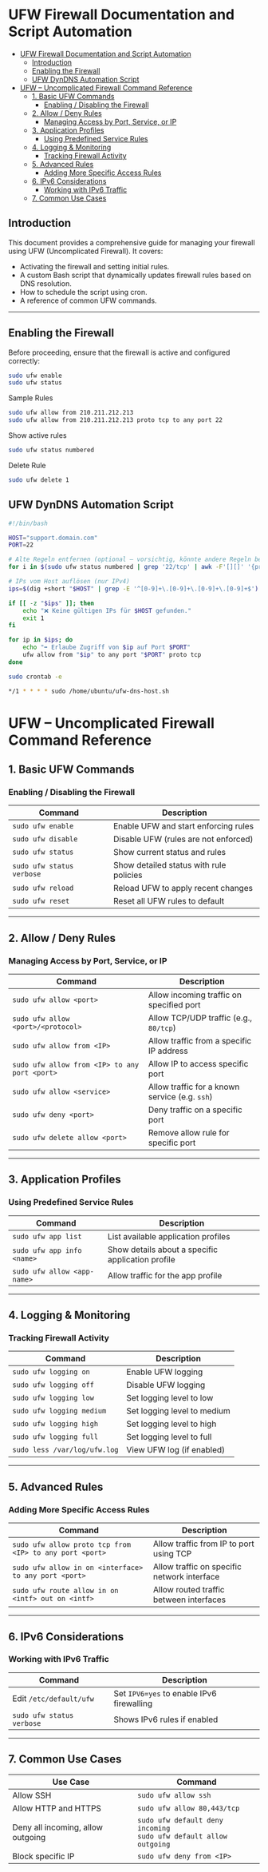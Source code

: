 # UFW Firewall Documentation and Script Automation

- [UFW Firewall Documentation and Script Automation](#ufw-firewall-documentation-and-script-automation)
  - [Introduction](#introduction)
  - [Enabling the Firewall](#enabling-the-firewall)
  - [UFW DynDNS Automation Script](#ufw-dyndns-automation-script)
- [UFW – Uncomplicated Firewall Command Reference](#ufw--uncomplicated-firewall-command-reference)
  - [1. Basic UFW Commands](#1-basic-ufw-commands)
    - [Enabling / Disabling the Firewall](#enabling--disabling-the-firewall)
  - [2. Allow / Deny Rules](#2-allow--deny-rules)
    - [Managing Access by Port, Service, or IP](#managing-access-by-port-service-or-ip)
  - [3. Application Profiles](#3-application-profiles)
    - [Using Predefined Service Rules](#using-predefined-service-rules)
  - [4. Logging \& Monitoring](#4-logging--monitoring)
    - [Tracking Firewall Activity](#tracking-firewall-activity)
  - [5. Advanced Rules](#5-advanced-rules)
    - [Adding More Specific Access Rules](#adding-more-specific-access-rules)
  - [6. IPv6 Considerations](#6-ipv6-considerations)
    - [Working with IPv6 Traffic](#working-with-ipv6-traffic)
  - [7. Common Use Cases](#7-common-use-cases)

## Introduction

This document provides a comprehensive guide for managing your firewall using UFW (Uncomplicated Firewall). It covers:

- Activating the firewall and setting initial rules.
- A custom Bash script that dynamically updates firewall rules based on DNS resolution.
- How to schedule the script using cron.
- A reference of common UFW commands.

---

## Enabling the Firewall

Before proceeding, ensure that the firewall is active and configured correctly:

```bash
sudo ufw enable
sudo ufw status
````

Sample Rules
```bash
sudo ufw allow from 210.211.212.213
sudo ufw allow from 210.211.212.213 proto tcp to any port 22
```

Show active rules
```bash
sudo ufw status numbered
```

Delete Rule
```bash
sudo ufw delete 1
```

## UFW DynDNS Automation Script

```bash
#!/bin/bash

HOST="support.domain.com"
PORT=22

# Alte Regeln entfernen (optional – vorsichtig, könnte andere Regeln betreffen)
for i in $(sudo ufw status numbered | grep '22/tcp' | awk -F'[][]' '{print $2}' | sort -rn); do yes y | sudo ufw delete "$i"; done

# IPs vom Host auflösen (nur IPv4)
ips=$(dig +short "$HOST" | grep -E '^[0-9]+\.[0-9]+\.[0-9]+\.[0-9]+$')

if [[ -z "$ips" ]]; then
    echo "❌ Keine gültigen IPs für $HOST gefunden."
    exit 1
fi

for ip in $ips; do
    echo "➡️ Erlaube Zugriff von $ip auf Port $PORT"
    ufw allow from "$ip" to any port "$PORT" proto tcp
done
```

```bash
sudo crontab -e
```

```bash
*/1 * * * * sudo /home/ubuntu/ufw-dns-host.sh
```

# UFW – Uncomplicated Firewall Command Reference

## 1. Basic UFW Commands

### Enabling / Disabling the Firewall

| Command                     | Description                                 |
|-----------------------------|---------------------------------------------|
| `sudo ufw enable`           | Enable UFW and start enforcing rules        |
| `sudo ufw disable`          | Disable UFW (rules are not enforced)        |
| `sudo ufw status`           | Show current status and rules               |
| `sudo ufw status verbose`   | Show detailed status with rule policies     |
| `sudo ufw reload`           | Reload UFW to apply recent changes          |
| `sudo ufw reset`            | Reset all UFW rules to default              |

---

## 2. Allow / Deny Rules

### Managing Access by Port, Service, or IP

| Command                                       | Description                                      |
|-----------------------------------------------|--------------------------------------------------|
| `sudo ufw allow <port>`                       | Allow incoming traffic on specified port         |
| `sudo ufw allow <port>/<protocol>`            | Allow TCP/UDP traffic (e.g., `80/tcp`)           |
| `sudo ufw allow from <IP>`                    | Allow traffic from a specific IP address         |
| `sudo ufw allow from <IP> to any port <port>` | Allow IP to access specific port                 |
| `sudo ufw allow <service>`                    | Allow traffic for a known service (e.g. `ssh`)   |
| `sudo ufw deny <port>`                        | Deny traffic on a specific port                  |
| `sudo ufw delete allow <port>`                | Remove allow rule for specific port              |

---

## 3. Application Profiles

### Using Predefined Service Rules

| Command                          | Description                                      |
|----------------------------------|--------------------------------------------------|
| `sudo ufw app list`              | List available application profiles              |
| `sudo ufw app info <name>`       | Show details about a specific application profile|
| `sudo ufw allow <app-name>`      | Allow traffic for the app profile                |

---

## 4. Logging & Monitoring

### Tracking Firewall Activity

| Command                                | Description                                     |
|----------------------------------------|-------------------------------------------------|
| `sudo ufw logging on`                  | Enable UFW logging                              |
| `sudo ufw logging off`                 | Disable UFW logging                             |
| `sudo ufw logging low`                 | Set logging level to low                        |
| `sudo ufw logging medium`              | Set logging level to medium                     |
| `sudo ufw logging high`                | Set logging level to high                       |
| `sudo ufw logging full`                | Set logging level to full                       |
| `sudo less /var/log/ufw.log`           | View UFW log (if enabled)                       |

---

## 5. Advanced Rules

### Adding More Specific Access Rules

| Command                                                  | Description                                    |
|----------------------------------------------------------|------------------------------------------------|
| `sudo ufw allow proto tcp from <IP> to any port <port>`  | Allow traffic from IP to port using TCP        |
| `sudo ufw allow in on <interface> to any port <port>`    | Allow traffic on specific network interface    |
| `sudo ufw route allow in on <intf> out on <intf>`        | Allow routed traffic between interfaces        |

---

## 6. IPv6 Considerations

### Working with IPv6 Traffic

| Command                              | Description                                       |
|--------------------------------------|---------------------------------------------------|
| Edit `/etc/default/ufw`              | Set `IPV6=yes` to enable IPv6 firewalling         |
| `sudo ufw status verbose`            | Shows IPv6 rules if enabled                       |

---

## 7. Common Use Cases

| Use Case                             | Command                                           |
|--------------------------------------|--------------------------------------------------|
| Allow SSH                            | `sudo ufw allow ssh`                             |
| Allow HTTP and HTTPS                 | `sudo ufw allow 80,443/tcp`                      |
| Deny all incoming, allow outgoing    | `sudo ufw default deny incoming`<br>`sudo ufw default allow outgoing` |
| Block specific IP                    | `sudo ufw deny from <IP>`